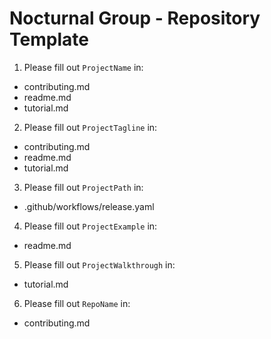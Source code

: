 # Nocturnal Group - Repository Template

1. Please fill out `ProjectName` in:

- contributing.md
- readme.md
- tutorial.md

2. Please fill out `ProjectTagline` in:

- contributing.md
- readme.md
- tutorial.md

3. Please fill out `ProjectPath` in:

- .github/workflows/release.yaml

4. Please fill out `ProjectExample` in:

- readme.md

5. Please fill out `ProjectWalkthrough` in:

- tutorial.md

6. Please fill out `RepoName` in:

- contributing.md
